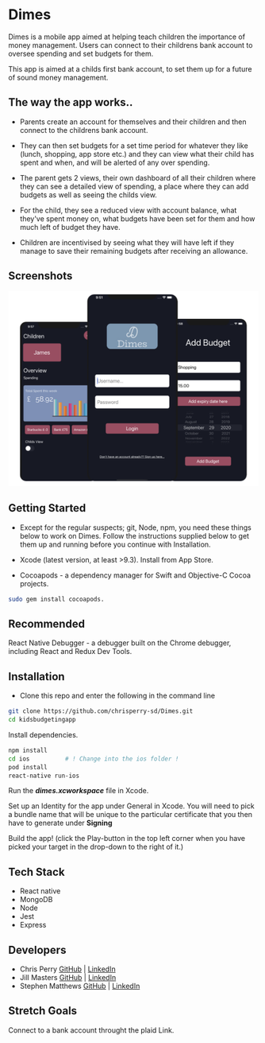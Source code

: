 # Dimes


Dimes is a mobile app aimed at helping teach children the importance of money management. Users can connect to their childrens bank account to oversee spending and set budgets for them.

This app is aimed at a childs first bank account, to set them up for a future of sound money management.

## The way the app works..

* Parents create an account for themselves and their children and then connect to the childrens bank account.

* They can then set budgets for a set time period for whatever they like (lunch, shopping, app store etc.) and they can view what their child has spent and when, and will be alerted of any over spending.

* The parent gets 2 views, their own dashboard of all their children where they can see a detailed view of spending, a place where they can add budgets as well as seeing the childs view.

* For the child, they see a reduced view with account balance, what they've spent money on, what budgets have been set for them and how much left of budget they have.

* Children are incentivised by seeing what they will have left if they manage to save their remaining budgets after receiving an allowance.
## Screenshots

<p align="center" height='75%' width='75%'>
  <img src="./myAssets/images/Screenshot 2020-10-24 at 15.41.35.png" />
</p>

## Getting Started 

* Except for the regular suspects; git, Node, npm, you need these things below to work on Dimes. Follow the instructions supplied below to get them up and running before you continue with Installation.

* Xcode (latest version, at least >9.3). Install from App Store.
* Cocoapods - a dependency manager for Swift and Objective-C Cocoa projects. 
```bash
sudo gem install cocoapods.
```

## Recommended 

React Native Debugger - a debugger built on the Chrome debugger, including React and Redux Dev Tools.

## Installation

* Clone this repo and enter the following in the command line
```bash
git clone https://github.com/chrisperry-sd/Dimes.git
cd kidsbudgetingapp
```
Install dependencies.
```bash
npm install
cd ios			# ! Change into the ios folder !
pod install
react-native run-ios
```
Run the **_dimes.xcworkspace_** file in Xcode.

Set up an Identity for the app under General in Xcode. You will need to pick a bundle name that will be unique to the particular certificate that you then have to generate under **Signing**

Build the app! (click the Play-button in the top left corner when you have picked your target in the drop-down to the right of it.)

## Tech Stack

* React native
* MongoDB
* Node
* Jest
* Express

## Developers

* Chris Perry [GitHub](https://github.com/chrisperry-sd) | [LinkedIn](https://www.linkedin.com/in/chrisdperry-sd/)
* Jill Masters [GitHub](https://github.com/jillmasters) | [LinkedIn](https://www.linkedin.com/in/jillianchuahmasters/)
* Stephen Matthews [GitHub](https://github.com/smatthews5) | [LinkedIn](https://www.linkedin.com/in/stephen-matthews5/)

## Stretch Goals

Connect to a bank account throught the plaid Link.
